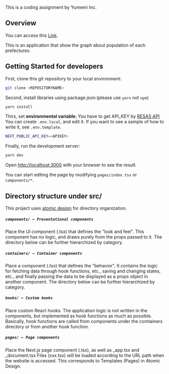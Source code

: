 This is a coding assignment by Yumemi Inc.

## Overview

You can access this [Link]().

This is an application that show the graph about population of each prefectures.

## Getting Started for developers

First, clone this git repository to your local environment:

```bash
git clone <REPOSITORYNAME>

```

Second, install libraries using package.json:(please use `yarn` not `npm`)

```bash
yarn install
```

Thirs, set **environmental variable**;
You have to get API_KEY by [RESAS API](https://opendata.resas-portal.go.jp/)
You can create `.env.local`, and edit it.
If you want to see a sample of how to write it, see `.env.template`.

```bash
NEXT_PUBLIC_API_KEY=<APIKEY>
```

Finally, run the development server:

```bash
yarn dev
```

Open [http://localhost:3000](http://localhost:3000) with your browser to see the result.

You can start editing the page by modifying `pages/index.tsx` or `components/*`.

## Directory structure under src/

This project uses [atomic design](https://bradfrost.com/blog/post/atomic-web-design/) for directory organization.

##### `components/ – Presentational components`

Place the UI component (.tsx) that defines the "look and feel".
This component has no logic, and draws purely from the props passed to it.
The directory below can be further hierarchized by category.

##### `containers/ – Container components`

Place a component (.tsx) that defines the "behavior".
It contains the logic for fetching data through hook functions, etc., saving and changing states, etc., and finally passing the data to be displayed as a props object in another component.
The directory below can be further hierarchized by category.

##### `hooks/ – Custom hooks`

Place custom React hooks.
The application logic is not written in the components, but implemented as hook functions as much as possible.
Basically, hook functions are called from components under the comtainers directory or from another hook function.

##### `pages/ – Page components`

Place the Next.js page component (.tsx), as well as \_app.tsx and \_document.tsx
Files (xxx.tsx) will be loaded according to the URL path when the website is accessed.
This corresponds to Templates (Pages) in Atomic Design.
